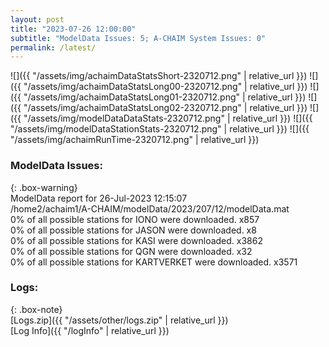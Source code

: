 ```yaml
---
layout: post
title: "2023-07-26 12:00:00"
subtitle: "ModelData Issues: 5; A-CHAIM System Issues: 0"
permalink: /latest/
---
```


![]({{ "/assets/img/achaimDataStatsShort-2320712.png" | relative_url }})
![]({{ "/assets/img/achaimDataStatsLong00-2320712.png" | relative_url }})
![]({{ "/assets/img/achaimDataStatsLong01-2320712.png" | relative_url }})
![]({{ "/assets/img/achaimDataStatsLong02-2320712.png" | relative_url }})
![]({{ "/assets/img/modelDataDataStats-2320712.png" | relative_url }})
![]({{ "/assets/img/modelDataStationStats-2320712.png" | relative_url }})
![]({{ "/assets/img/achaimRunTime-2320712.png" | relative_url }})


### ModelData Issues:  
  
{: .box-warning}  
 ModelData report for 26-Jul-2023 12:15:07   
 /home2/achaim1/A-CHAIM/modelData/2023/207/12/modelData.mat   
 0% of all possible stations for IONO were downloaded. x857   
 0% of all possible stations for JASON were downloaded. x8   
 0% of all possible stations for KASI were downloaded. x3862   
 0% of all possible stations for QGN were downloaded. x32   
 0% of all possible stations for KARTVERKET were downloaded. x3571   
  


### Logs:  
  
{: .box-note}  
[Logs.zip]({{ "/assets/other/logs.zip" | relative_url }})  
[Log Info]({{ "/logInfo" | relative_url }})  

